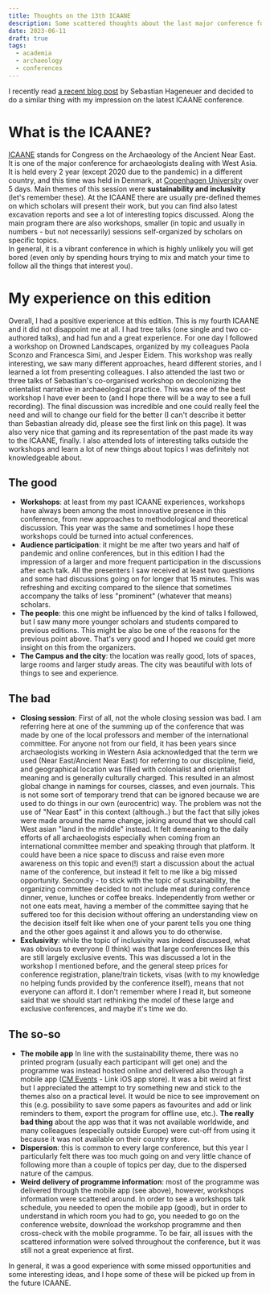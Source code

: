 ```yaml
---
title: Thoughts on the 13th ICAANE
description: Some scattered thoughts about the last major conference for west asian archaeologists.
date: 2023-06-11
draft: true
tags:
  - academia
  - archaeology
  - conferences
---
```


I recently read [a recent blog post](https://itsmoreofacomment.com/2023/05/26/the-13th-icaane-in-copenhagen/) by Sebastian Hageneuer and decided to do a similar thing with my impression on the latest ICAANE conference.

# What is the ICAANE?

[ICAANE](http://www.icaane.net/) stands for Congress on the Archaeology of the Ancient Near East. It is one of the major conference for archaeologists dealing with West Asia. It is held every 2 year (except 2020 due to the pandemic) in a different country, and this time was held in Denmark, at [Copenhagen University](https://eventsignup.ku.dk/icaane13) over 5 days. Main themes of this session were **sustainability and inclusivity** (let's remember these). At the ICAANE there are usually pre-defined themes on which scholars will present their work, but you can find also latest excavation reports and see a lot of interesting topics discussed. Along the main program there are also workshops, smaller (in topic and usually in numbers - but not necessarily) sessions self-organized by scholars on specific topics.  
In general, it is a vibrant conference in which is highly unlikely you will get bored (even only by spending hours trying to mix and match your time to follow all the things that interest you).

# My experience on this edition

Overall, I had a positive experience at this edition. This is my fourth ICAANE and it did not disappoint me at all. I had tree talks (one single and two co-authored talks), and had fun and a great experience. For one day I followed a workshop on Drowned Landscapes, organized by my colleagues Paola Sconzo and Francesca Simi, and Jesper Eidem. This workshop was really interesting, we saw many different approaches, heard different stories, and I learned a lot from presenting colleagues. I also attended the last two or three talks of Sebastian's co-organised workshop on decolonizing the orientalist narrative in archaeological practice. This was one of the best workshop I have ever been to (and I hope there will be a way to see a full recording). The final discussion was incredible and one could really feel the need and will to change our field for the better (I can't describe it better than Sebastian already did, please see the first link on this page). It was also very nice that gaming and its representation of the past made its way to the ICAANE, finally. I also attended lots of interesting talks outside the workshops and learn a lot of new things about topics I was definitely not knowledgeable about.

## The good

- **Workshops**: at least from my past ICAANE experiences, workshops have always been among the most innovative presence in this conference, from new approaches to methodological and theoretical discussion. This year was the same and sometimes I hope these workshops could be turned into actual conferences.  
- **Audience participation**: it might be me after two years and half of pandemic and online conferences, but in this edition I had the impression of a larger and more frequent participation in the discussions after each talk. All the presenters I saw received at least two questions and some had discussions going on for longer that 15 minutes. This was refreshing and exciting compared to the silence that sometimes accompany the talks of less "prominent" (whatever that means) scholars.
- **The people**: this one might be influenced by the kind of talks I followed, but I saw many more younger scholars and students compared to previous editions. This might be also be one of the reasons for the previous point above. That's very good and I hoped we could get more insight on this from the organizers.
- **The Campus and the city**: the location was really good, lots of spaces, large rooms and larger study areas. The city was beautiful with lots of things to see and experience.

## The bad

- **Closing session**: First of all, not the whole closing session was bad. I am referring here at one of the summing up of the conference that was made by one of the local professors and member of the international committee. For anyone not from our field, it has been years since archaeologists working in Western Asia acknowledged that the term we used (Near East/Ancient Near East) for referring to our discipline, field, and geographical location was filled with colonialist and orientalist meaning and is generally culturally charged. This resulted in an almost global change in namings for courses, classes, and even journals. This is not some sort of temporary trend that can be ignored because we are used to do things in our own (eurocentric) way. The problem was not the use of "Near East" in this context (although..) but the fact that silly jokes were made around the name change, joking around that we should call West asian "land in the middle" instead. It felt demeaning to the daily efforts of all archaeologists especially when coming from an international committee member and speaking through that platform. It could have been a nice space to discuss and raise even more awareness on this topic and even(!) start a discussion about the actual name of the conference, but instead it felt to me like a big missed opportunity. Secondly - to stick with the topic of sustainability, the organizing committee decided to not include meat during conference dinner, venue, lunches or coffee breaks. Independently from wether or not one eats meat, having a member of the committee saying that he suffered too for this decision without offering an understanding view on the decision itself felt like when one of your parent tells you one thing and the other goes against it and allows you to do otherwise.
- **Exclusivity**: while the topic of inclusivity was indeed discussed, what was obvious to everyone (I think) was that large conferences like this are still largely exclusive events. This was discussed a lot in the workshop I mentioned before, and the general steep prices for conference registration, plane/train tickets, visas (with to my knowledge no helping funds provided by the conference itself), means that not everyone can afford it. I don't remember where I read it, but someone said that we should start rethinking the model of these large and exclusive conferences, and maybe it's time we do.

## The so-so

- **The mobile app** In line with the sustainability theme, there was no printed program (usually each participant will get one) and the programme was instead hosted online and delivered also through a mobile app ([CM Events](https://apps.apple.com/no/app/cm-events/id1182361904) - Link iOS app store). It was a bit weird at first but I appreciated the attempt to try something new and stick to the themes also on a practical level. It would be nice to see improvement on this (e.g. possibility to save some papers as favourites and add or link reminders to them, export the program for offline use, etc.). **The really bad thing** about the app was that it was not available worldwide, and many colleagues (especially outside Europe) were cut-off from using it because it was not available on their country store. 
- **Dispersion**: this is common to every large conference, but this year I particularly felt there was too much going on and very little chance of following more than a couple of topics per day, due to the dispersed nature of the campus.
- **Weird delivery of programme information**: most of the programme was delivered through the mobile app (see above), however, workshops information were scattered around. In order to see a workshops talk schedule, you needed to open the mobile app (good), but in order to understand in which room you had to go, you needed to go on the conference website, download the workshop programme and then cross-check with the mobile programme. To be fair, all issues with the scattered information were solved throughout the conference, but it was still not a great experience at first.

In general, it was a good experience with some missed opportunities and some interesting ideas, and I hope some of these will be picked up from in the future ICAANE.
